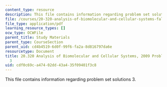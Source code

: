 ```yaml
---
content_type: resource
description: This file contains information regarding problem set solutions 3.
file: /courses/20-320-analysis-of-biomolecular-and-cellular-systems-fall-2012/cdf0c69ca47402dd43a435f09401f3c8_MIT20_320F12_2009_PS3_Solu.pdf
file_type: application/pdf
learning_resource_types: []
ocw_type: OCWFile
parent_title: Study Materials
parent_type: CourseSection
parent_uid: cd4b4519-6d0f-99f6-fa2a-8d816797da6e
resourcetype: Document
title: 20.320 Analysis of Biomolecular and Cellular Systems, 2009 Problem Set Solutions
  3
uid: cdf0c69c-a474-02dd-43a4-35f09401f3c8
---
```

This file contains information regarding problem set solutions 3.

